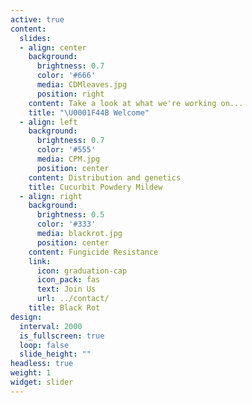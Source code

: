 ```yaml
---
active: true
content:
  slides:
  - align: center
    background:
      brightness: 0.7
      color: '#666'
      media: CDMleaves.jpg
      position: right
    content: Take a look at what we're working on...
    title: "\U0001F44B Welcome"
  - align: left
    background:
      brightness: 0.7
      color: '#555'
      media: CPM.jpg
      position: center
    content: Distribution and genetics
    title: Cucurbit Powdery Mildew
  - align: right
    background:
      brightness: 0.5
      color: '#333'
      media: blackrot.jpg
      position: center
    content: Fungicide Resistance
    link:
      icon: graduation-cap
      icon_pack: fas
      text: Join Us
      url: ../contact/
    title: Black Rot
design:
  interval: 2000
  is_fullscreen: true
  loop: false
  slide_height: ""
headless: true
weight: 1
widget: slider
---
```

